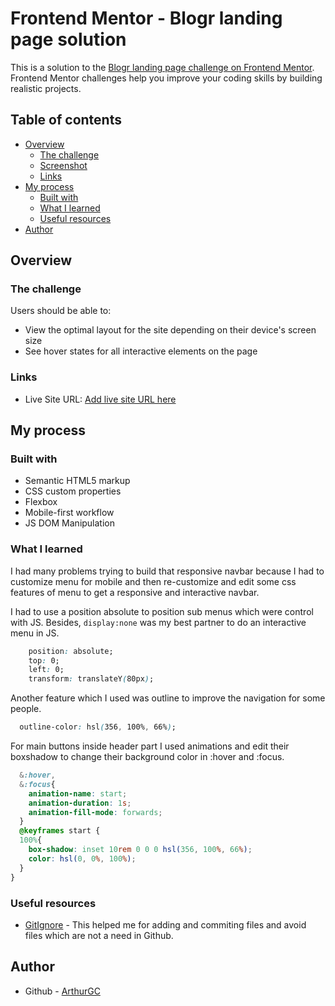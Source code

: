 # Frontend Mentor - Blogr landing page solution

This is a solution to the [Blogr landing page challenge on Frontend Mentor](https://www.frontendmentor.io/challenges/blogr-landing-page-EX2RLAApP). Frontend Mentor challenges help you improve your coding skills by building realistic projects. 

## Table of contents

- [Overview](#overview)
  - [The challenge](#the-challenge)
  - [Screenshot](#screenshot)
  - [Links](#links)
- [My process](#my-process)
  - [Built with](#built-with)
  - [What I learned](#what-i-learned)
  - [Useful resources](#useful-resources)
- [Author](#author)

## Overview

### The challenge

Users should be able to:

- View the optimal layout for the site depending on their device's screen size
- See hover states for all interactive elements on the page

### Links

- Live Site URL: [Add live site URL here](https://arthurgc.github.io/blogr-landing-page/)

## My process

### Built with

- Semantic HTML5 markup
- CSS custom properties
- Flexbox
- Mobile-first workflow
- JS DOM Manipulation


### What I learned

I had many problems trying to build that responsive navbar because I had to customize menu for mobile and then re-customize and edit some css features of menu to get a responsive and interactive navbar.


I had to use a position absolute to position sub menus which were control with JS. Besides, `display:none` was my best partner to do an interactive menu in JS.

```css
    position: absolute;
    top: 0;
    left: 0;
    transform: translateY(80px);
```
Another feature which I used was outline to improve the navigation for some people.
```css
  outline-color: hsl(356, 100%, 66%); 
```
For main buttons inside header part I used animations and edit their boxshadow to change their background color in :hover and :focus.
```css
  &:hover,
  &:focus{
    animation-name: start;
    animation-duration: 1s;
    animation-fill-mode: forwards;
  }
  @keyframes start {
  100%{
    box-shadow: inset 10rem 0 0 0 hsl(356, 100%, 66%);
    color: hsl(0, 0%, 100%);
  }
}
```

### Useful resources

- [GitIgnore](https://www.pluralsight.com/guides/how-to-use-gitignore-file) - This helped me for adding and commiting files and avoid files which are not a need in Github.

## Author

- Github - [ArthurGC](https://github.com/ArthurGC)


